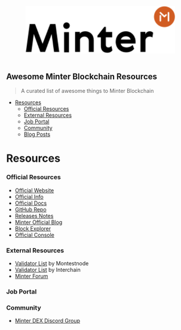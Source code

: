 <p align="center" background="black"><img src="minter-logo.svg" width="400"><br><br></p>

## Awesome Minter Blockchain Resources

> A curated list of awesome things to Minter Blockchain

- [Resources](#resources)
    - [Official Resources](#official-resources)
    - [External Resources](#external-resources)
    - [Job Portal](#job-portal)
    - [Community](#community)
    - [Blog Posts](#blog-posts)


# Resources

### Official Resources

- [Official Website](https://www.minter.network/)
- [Official Info](https://about.minter.network/)
- [Official Docs](https://docs.minter.network/)
- [GitHub Repo](https://github.com/MinterTeam)
- [Releases Notes](https://github.com/MinterTeam/minter-go-node/releases)
- [Minter Official Blog](https://medium.com/@MinterTeam)
- [Block Explorer](https://explorer.minter.network/)
- [Official Console](https://console.minter.network)

### External Resources
- [Validator List](https://monsternode.net/validators.php) by Montestnode
- [Validator List](https://minter.interchain.zone/en) by Interchain
- [Minter Forum](https://kuznya.org/)

### Job Portal

### Community

- [Minter DEX Discord Group](https://discord.gg/KgWqCsa)

